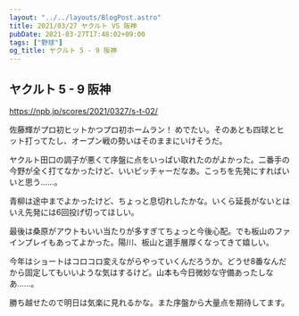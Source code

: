 ```yaml
---
layout: "../../layouts/BlogPost.astro"
title: 2021/03/27 ヤクルト VS 阪神
pubDate: 2021-03-27T17:48:02+09:00
tags: ["野球"]
og_title: ヤクルト 5 - 9 阪神
---
```


## ヤクルト 5 - 9 阪神

https://npb.jp/scores/2021/0327/s-t-02/


佐藤輝がプロ初ヒットかつプロ初ホームラン！ めでたい。そのあとも四球とヒット打ってたし、オープン戦の勢いはそのままにいけそうだ。

ヤクルト田口の調子が悪くて序盤に点をいっぱい取れたのがよかった。二番手の今野が全く打てなかったけど、いいピッチャーだなあ。こっちを先発にすればいいと思う……。

青柳は途中までよかったけど、ちょっと息切れしたかな。いくら延長がないとはいえ先発には6回投げ切ってほしい。

最後は桑原がアウトもいい当たりが多すぎてちょっと今後心配。でも板山のファインプレイもあってよかった。陽川、板山と選手層厚くなってきて嬉しい。

今年はショートはコロコロ変えながらやっていくんだろうか。どうせ8番なんだから固定してもいいような気はするけど。山本も今日微妙な守備あったしなあ……。

勝ち越せたので明日は気楽に見れるかな。また序盤から大量点を期待してます。